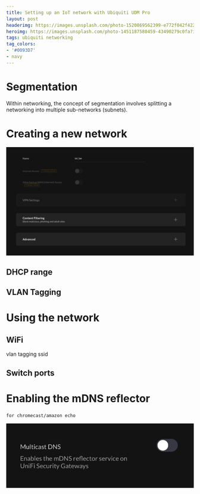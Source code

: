 ```yaml
---
title: Setting up an IoT network with Ubiquiti UDM Pro
layout: post
headerimg: https://images.unsplash.com/photo-1520869562399-e772f042f422?ixlib=rb-1.2.1&ixid=MXwxMjA3fDB8MHxwaG90by1wYWdlfHx8fGVufDB8fHw%3D&auto=format&fit=crop&w=2552&q=80
heroimg: https://images.unsplash.com/photo-1451187580459-43490279c0fa?ixlib=rb-1.2.1&ixid=MXwxMjA3fDB8MHxwaG90by1wYWdlfHx8fGVufDB8fHw%3D&auto=format&fit=crop&w=2104&q=80
tags: ubiquiti networking
tag_colors: 
- '#0093D7'
- navy
---
```


# Segmentation

Within networking, the concept of segmentation involves splitting a networking into multiple sub-networks (subnets).

# Creating a new network

![Creating a new network](iotnet-1.png)

## DHCP range

## VLAN Tagging

# Using the network

## WiFi
vlan tagging ssid
## Switch ports

# Enabling the mDNS reflector 
`for chromecast/amazon echo`

![mDNS Setting](iotnet-2.png)